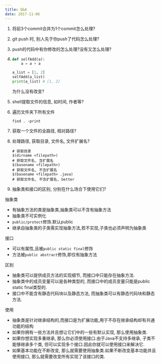 ```yaml
---
title: Q&A
date: 2017-11-06
---
```


1. 将前3个commit合并为1个commit怎么处理?

2. git push 时, 别人先于你push了代码怎么处理?

3. push的代码中有你修改的怎么处理?没有又怎么处理?

4.
    ```python
    def selfAdd(a):
        a = a + a

    a_list = [1, 2]
    selfAdd(a_list)
    print(a_list) # [1, 2]
    ```

    为什么没有改变?

5. shell提取文件的信息, 如时间, 作者等?

6. 遍历文件夹下所有文件

    ```
    find . -print
    ```

7. 获取一个文件的全路径, 相对路径?
8. 处理路径, 获取目录, 文件名, 文件扩展名?

    ```shell
    # 获取目录
    $(dirname <filepath>)
    # 获取文件名, 含扩展名
    $(basename <filepath>)
    # 获取文件名, 不含扩展名
    $(basename <filepath> .java)
    # 获取文件名, 不含扩展名, better
    ```

9. 抽象类和接口的区别, 分别在什么场合下使用它们?

抽象类

* 有抽象方法的类是抽象类,抽象类可以不含有抽象方法
* 抽象类不可实例化
* `public/protect`修饰.默认public
* 继承自抽象类的子类需实现抽象方法,若不实现,子类也必须声明为抽象类

接口

* 可以有属性,且被`public static final`修饰
* 方法被`public abstract`修饰,即仅有抽象方法

区别

* 抽象类可以提供成员方法的实现细节, 而接口中只能存在抽象方法.
* 抽象类中的成员变量可以是各种类型的, 而接口中的成员变量只能是public static final类型的.
* 接口中不能含有静态代码块以及静态方法, 而抽象类可以有静态代码块和静态方法.

使用

* 抽象类是针对继承结构的,而接口是为扩展功能,用于不存在继承结构却有共通功能的结构
* 如果你拥有一些方法并且想让它们中的一些有默认实现, 那么使用抽象类.
* 如果你想实现多重继承, 那么你必须使用接口.由于Java不支持多继承, 子类不能够继承多个类, 但可以实现多个接口.因此你就可以使用接口来解决它.
* 如果基本功能在不断改变, 那么就需要使用抽象类.如果不断改变基本功能并且使用接口, 那么就需要改变所有实现了该接口的类.